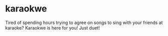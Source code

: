 # karaokwe
Tired of spending hours trying to agree on songs to sing with your friends at karaoke? Karaokwe is here for you! Just duet!
